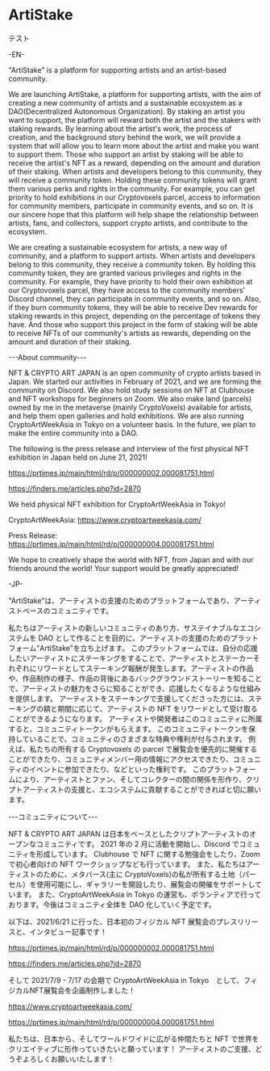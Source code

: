 # ArtiStake

テスト

-EN-

"ArtiStake" is a platform for supporting artists and an artist-based community.

We are launching ArtiStake, a platform for supporting artists, with the aim of creating a new community of artists and a sustainable ecosystem as a DAO(Decentralized Autonomous Organization).
By staking an artist you want to support, the platform will reward both the artist and the stakers with staking rewards. By learning about the artist's work, the process of creation, and the background story behind the work, we will provide a system that will allow you to learn more about the artist and make you want to support them.
Those who support an artist by staking will be able to receive the artist's NFT as a reward, depending on the amount and duration of their staking.
When artists and developers belong to this community, they will receive a community token. Holding these community tokens will grant them various perks and rights in the community. For example, you can get priority to hold exhibitions in our Cryptovoxels parcel, access to information for community members, participate in community events, and so on.
It is our sincere hope that this platform will help shape the relationship between artists, fans, and collectors, support crypto artists, and contribute to the ecosystem.

We are creating a sustainable ecosystem for artists, a new way of community, and a platform to support artists. When artists and developers belong to this community, they receive a community token. By holding this community token, they are granted various privileges and rights in the community. For example, they have priority to hold their own exhibition at our Cryptovoxels parcel, they have access to the community members' Discord channel, they can participate in community events, and so on. Also, if they burn community tokens, they will be able to receive Dev rewards for staking rewards in this project, depending on the percentage of tokens they have. And those who support this project in the form of staking will be able to receive NFTs of our community's artists as rewards, depending on the amount and duration of their staking.

---About community---

NFT & CRYPTO ART JAPAN is an open community of crypto artists based in Japan. We started our activities in February of 2021, and we are forming the community on Discord. We also hold study sessions on NFT at Clubhouse and NFT workshops for beginners on Zoom. We also make land (parcels) owned by me in the metaverse (mainly CryptoVoxels) available for artists, and help them open galleries and hold exhibitions. We are also running CryptoArtWeekAsia in Tokyo on a volunteer basis. In the future, we plan to make the entire community into a DAO.

The following is the press release and interview of the first physical NFT exhibition in Japan held on June 21, 2021!

https://prtimes.jp/main/html/rd/p/000000002.000081751.html

https://finders.me/articles.php?id=2870

We held physical NFT exhibition for CryptoArtWeekAsia in Tokyo!

CryptoArtWeekAsia:
https://www.cryptoartweekasia.com/

Press Release:
https://prtimes.jp/main/html/rd/p/000000004.000081751.html

We hope to creatively shape the world with NFT, from Japan and with our friends around the world! Your support would be greatly appreciated!

-JP-

"ArtiStake"は、アーティストの支援のためのプラットフォームであり、アーティストベースのコミュニティです。

私たちはアーティストの新しいコミュニティのあり方、サステイナブルなエコシステムを DAO として作ることを目的に、アーティストの支援のためのプラットフォーム"ArtiStake"を立ち上げます。
このプラットフォームでは、自分の応援したいアーティストにステーキングをすることで、アーティストとステーカーそれぞれにリワードとしてステーキング報酬が発生します。アーティストの作品や、作品制作の様子、作品の背後にあるバックグラウンドストーリーを知ることで、アーティストの魅力をさらに知ることができ、応援したくなるような仕組みを提供します。
アーティストをステーキングで支援してくださった方には、ステーキングの額と期間に応じて、アーティストの NFT をリワードとして受け取ることができるようになります。
アーティストや開発者はこのコミュニティに所属すると、コミュニティトークンがもらえます。 このコミュニティトークンを保持していることで、コミュニティのさまざまな特典や権利が付与されます。 例えば、私たちの所有する Cryptovoxels の parcel で展覧会を優先的に開催することができたり、コミュニティメンバー用の情報にアクセスできたり、コミュニティのイベントに参加できたり、などといった権利です。
このプラットフォームにより、アーティストとファン、そしてコレクターの間の関係を形作り、クリプトアーティストの支援と、エコシステムに貢献することができればと切に願います。

---コミュニティについて---

NFT & CRYPTO ART JAPAN は日本をベースとしたクリプトアーティストのオープンなコミュニティです。 2021 年の 2 月に活動を開始し、Discord でコミュニティを形成しています。 Clubhouse で NFT に関する勉強会をしたり、Zoom で初心者向けの NFT ワークショップなども行っています。 また、私たちはアーティストのために、メタバース(主に CryptoVoxels)の私が所有する土地（パーセル）を使用可能にし、ギャラリーを開設したり、展覧会の開催をサポートしています。 また、CryptoArtWeekAsia in Tokyo の運営も、ボランティアで行っております。今後はコミュニティ全体を DAO 化していく予定です。

以下は、2021/6/21 に行った、日本初のフィジカル NFT 展覧会のプレスリリースと、インタビュー記事です！

https://prtimes.jp/main/html/rd/p/000000002.000081751.html

https://finders.me/articles.php?id=2870

そして 2021/7/9 - 7/17 の会期で
CryptoArtWeekAsia in Tokyo　として、フィジカルNFT展覧会を企画制作しました！

https://www.cryptoartweekasia.com/

https://prtimes.jp/main/html/rd/p/000000004.000081751.html

私たちは、日本から、そしてワールドワイドに広がる仲間たちと
NFT で世界をクリエイティブに形作っていきたいと願っています！
アーティストのご支援、どうぞよろしくお願いいたします！
